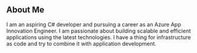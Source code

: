 ## About Me

I am an aspiring C# developer and pursuing a career as an Azure App Innovation Engineer. I am passionate about building scalable and efficient applications using the latest technologies. I have a thing for infrastructure as code and try to combine it with application development.
